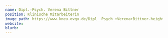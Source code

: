 ```yaml
---
name: Dipl.-Psych. Verena Bittner
position: Klinische Mitarbeiterin
image_path: https://www.kneu.ovgu.de/Dipl__Psych_+Verena+Bittner-height-3648-width-2736-p-1428/_/DSCN9573.JPG
website:
blurb:
---
```

